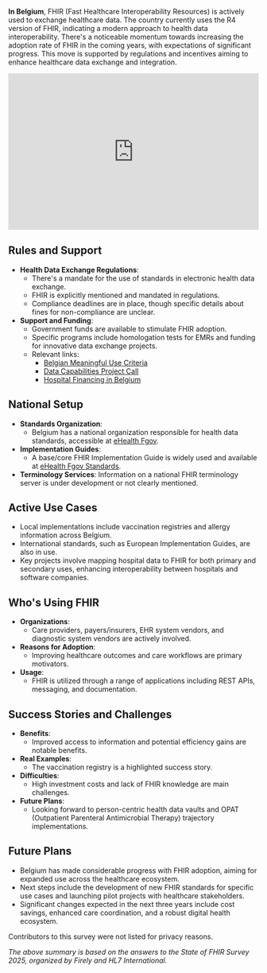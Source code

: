 **In Belgium**, FHIR (Fast Healthcare Interoperability Resources) is actively used to exchange healthcare data. The country currently uses the R4 version of FHIR, indicating a modern approach to health data interoperability. There's a noticeable momentum towards increasing the adoption rate of FHIR in the coming years, with expectations of significant progress. This move is supported by regulations and incentives aiming to enhance healthcare data exchange and integration.

<iframe width="100%" height="315" src="https://www.youtube.com/embed/videoseries?si=yhIclMohSuJSETIM&amp;list=PLAPVWVA2xKFikhIam-UmyCeebABWqyVZV" title="YouTube video player" frameborder="0" allow="accelerometer; autoplay; clipboard-write; encrypted-media; gyroscope; picture-in-picture; web-share" referrerpolicy="strict-origin-when-cross-origin" allowfullscreen></iframe>

## Rules and Support
- **Health Data Exchange Regulations**:
  - There's a mandate for the use of standards in electronic health data exchange.
  - FHIR is explicitly mentioned and mandated in regulations.
  - Compliance deadlines are in place, though specific details about fines for non-compliance are unclear.
- **Support and Funding**:
  - Government funds are available to stimulate FHIR adoption.
  - Specific programs include homologation tests for EMRs and funding for innovative data exchange projects.
  - Relevant links:
    - [Belgian Meaningful Use Criteria](https://www.health.belgium.be/nl/belgian-meaningful-use-criteria-bmuc)
    - [Data Capabilities Project Call](https://www.health.belgium.be/nl/oproep-projecten-data-capabilities)
    - [Hospital Financing in Belgium](https://www.gezondbelgie.be/nl/blikvanger-gezondheidszorg/algemene-ziekenhuizen/financiering/het-budget-financiele-middelen)

## National Setup
- **Standards Organization**:
  - Belgium has a national organization responsible for health data standards, accessible at [eHealth Fgov](http://www.ehealth.fgov.be/).
- **Implementation Guides**:
  - A base/core FHIR Implementation Guide is widely used and available at [eHealth Fgov Standards](https://www.ehealth.fgov.be/standards/fhir/core/index.html).
- **Terminology Services**: Information on a national FHIR terminology server is under development or not clearly mentioned.

## Active Use Cases
- Local implementations include vaccination registries and allergy information across Belgium.
- International standards, such as European Implementation Guides, are also in use.
- Key projects involve mapping hospital data to FHIR for both primary and secondary uses, enhancing interoperability between hospitals and software companies.

## Who's Using FHIR
- **Organizations**:
  - Care providers, payers/insurers, EHR system vendors, and diagnostic system vendors are actively involved.
- **Reasons for Adoption**:
  - Improving healthcare outcomes and care workflows are primary motivators.
- **Usage**:
  - FHIR is utilized through a range of applications including REST APIs, messaging, and documentation.

## Success Stories and Challenges
- **Benefits**:
  - Improved access to information and potential efficiency gains are notable benefits.
- **Real Examples**:
  - The vaccination registry is a highlighted success story.
- **Difficulties**:
  - High investment costs and lack of FHIR knowledge are main challenges.
- **Future Plans**:
  - Looking forward to person-centric health data vaults and OPAT (Outpatient Parenteral Antimicrobial Therapy) trajectory implementations.

## Future Plans
- Belgium has made considerable progress with FHIR adoption, aiming for expanded use across the healthcare ecosystem.
- Next steps include the development of new FHIR standards for specific use cases and launching pilot projects with healthcare stakeholders.
- Significant changes expected in the next three years include cost savings, enhanced care coordination, and a robust digital health ecosystem.

Contributors to this survey were not listed for privacy reasons.

*The above summary is based on the answers to the State of FHIR Survey 2025, organized by Firely and HL7 International.*